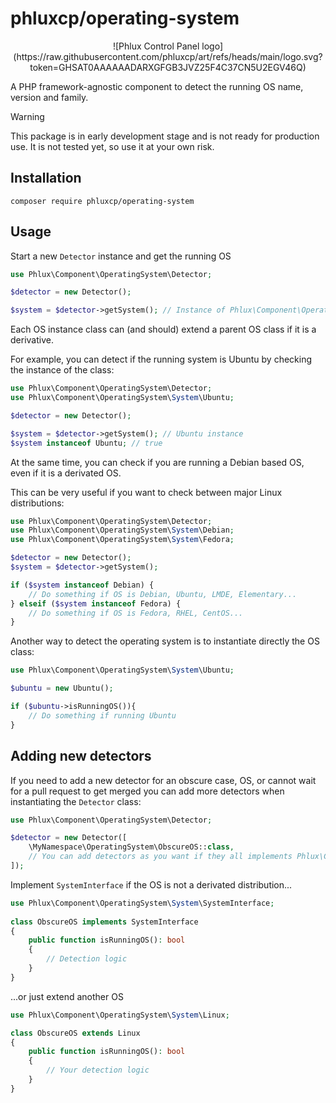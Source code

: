 # phluxcp/operating-system

<center>![Phlux Control Panel logo](https://raw.githubusercontent.com/phluxcp/art/refs/heads/main/logo.svg?token=GHSAT0AAAAAADARXGFGB3JVZ25F4C37CN5U2EGV46Q)</center>

A PHP framework-agnostic component to detect the running OS name, version and family.

> [!WARNING]
> This package is in early development stage and is not ready for production use. It is not tested yet, so use it at your own risk.

## Installation

```shell
composer require phluxcp/operating-system
```

## Usage

Start a new `Detector` instance and get the running OS

```php
use Phlux\Component\OperatingSystem\Detector;

$detector = new Detector();

$system = $detector->getSystem(); // Instance of Phlux\Component\OperatingSystem\System\SystemInterface
```

Each OS instance class can (and should) extend a parent OS class if it is a derivative.

For example, you can detect if the running system is Ubuntu by checking the instance of the class:

```php
use Phlux\Component\OperatingSystem\Detector;
use Phlux\Component\OperatingSystem\System\Ubuntu;

$detector = new Detector();

$system = $detector->getSystem(); // Ubuntu instance
$system instanceof Ubuntu; // true
```

At the same time, you can check if you are running a Debian based OS, even if it is a derivated OS.

This can be very useful if you want to check between major Linux distributions:

```php
use Phlux\Component\OperatingSystem\Detector;
use Phlux\Component\OperatingSystem\System\Debian;
use Phlux\Component\OperatingSystem\System\Fedora;

$detector = new Detector();
$system = $detector->getSystem();

if ($system instanceof Debian) {
    // Do something if OS is Debian, Ubuntu, LMDE, Elementary...
} elseif ($system instanceof Fedora) {
    // Do something if OS is Fedora, RHEL, CentOS...
}
```

Another way to detect the operating system is to instantiate directly the OS class:
```php
use Phlux\Component\OperatingSystem\System\Ubuntu;

$ubuntu = new Ubuntu();

if ($ubuntu->isRunningOS()){
    // Do something if running Ubuntu	
}
```

## Adding new detectors

If you need to add a new detector for an obscure case, OS, or cannot wait for a pull request to get merged you can add 
more detectors when instantiating the `Detector` class:

```php
use Phlux\Component\OperatingSystem\Detector;

$detector = new Detector([
    \MyNamespace\OperatingSystem\ObscureOS::class,
    // You can add detectors as you want if they all implements Phlux\Component\OperatingSystem\System\SystemInterface
]);

```

Implement `SystemInterface` if the OS is not a derivated distribution...

```php
use Phlux\Component\OperatingSystem\System\SystemInterface;
 
class ObscureOS implements SystemInterface
{
    public function isRunningOS(): bool
    {
        // Detection logic
    }
}
```

...or just extend another OS

```php
use Phlux\Component\OperatingSystem\System\Linux;

class ObscureOS extends Linux
{
    public function isRunningOS(): bool
    {
        // Your detection logic
    }
}
```
